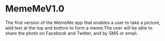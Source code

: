 # MemeMeV1.0
The first version of the MemeMe app that enables a user to take a picture, add text at the top and bottom to form a meme.The user will be able to share the photo on Facebook and Twitter, and by SMS or email.

